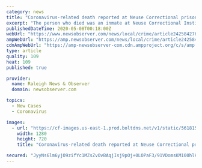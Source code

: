 ```yaml
---
category: news
title: "Coronavirus-related death reported at Neuse Correctional prison in Goldsboro | Raleigh News & Observer"
excerpt: "The person who died was an inmate at Neuse Correctional Institution, where more than 460 inmates have tested positive."
publishedDateTime: 2020-05-08T00:18:00Z
webUrl: "https://www.newsobserver.com/news/local/crime/article242584276.html"
ampWebUrl: "https://amp.newsobserver.com/news/local/crime/article242584276.html"
cdnAmpWebUrl: "https://amp-newsobserver-com.cdn.ampproject.org/c/s/amp.newsobserver.com/news/local/crime/article242584276.html"
type: article
quality: 109
heat: 109
published: true

provider:
  name: Raleigh News & Observer
  domain: newsobserver.com

topics:
  - New Cases
  - Coronavirus

images:
  - url: "https://cf-images.us-east-1.prod.boltdns.net/v1/static/5618154292001/13a7691f-df94-419d-a078-ed9664499fab/520b071f-f868-4dac-8a51-0d3f850a26ec/1280x720/match/image.jpg"
    width: 1280
    height: 720
    title: "Coronavirus-related death reported at Neuse Correctional prison in Goldsboro | Raleigh News & Observer"

secured: "JyyNs6lm6yjO9zifYc1MZsZvOvBAqjIsj9pOj+0LOPaF3/91VDomsKM100hlKxok9yljbVTpuDrQQhMDF1Du3GzUJlKDIy4Hv0eqHyEkkGFiNWv9czNca3r3WqR9jG05dGo548v6DWzinY6orXoF5OdwJwbvGNlvxvYoIYarrL7+759KK4Lh1UcY9XxOxClhz5eWlAPECpTX2UndryDLW6NIvYLG3iuNC1KjQYaoKXKCAHXQkHTLLIVJzc1bP0JIUSfGYiALEfd2cKws4eJwKZKSXS/NAObKdI+2TFejFfpzIjoIdZWD/wnMRTmyjzYckBSk7zKaQrIZ1qa5CHlyIANjmwNcHc5NTNR7kPfYHi2Mj4VgB+LNnSqYZnx8utwLvXHHJSpLZjHbjS6jYYwAk677lSIwtSz0ys4Bl1s7LwmC1BUYFYummc4TlrTTij2ju2qs774wK8UMcV3S5uhXu9UtoqvxGRlrT8UA2WvWNMc=;Om7njXrTkStbZwnfwL87vA=="
---
```



